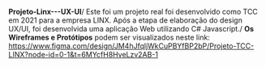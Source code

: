 **Projeto-Linx---UX-UI**/
Este foi um projeto real foi desenvolvido como TCC em 2021 para a empresa LINX. Após a etapa de elaboração do design UX/UI, foi desenvolvida uma aplicação Web utilizando C# Javascript./
**Os Wireframes e Protótipos** podem ser visualizados neste link: https://www.figma.com/design/JM4hJfqljWkCuPBYfBP2bP/Projeto-TCC-LINX?node-id=0-1&t=6MYcfH8HveLzv2AB-1
